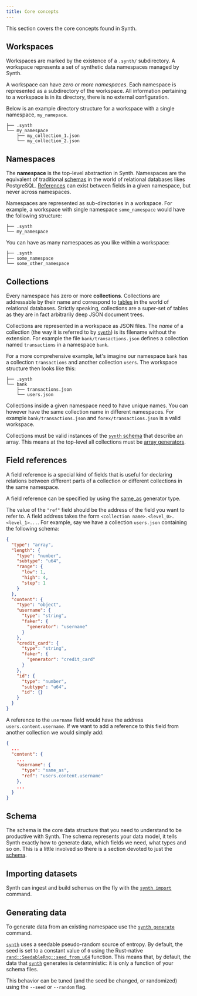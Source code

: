 ```yaml
---
title: Core concepts
---
```


This section covers the core concepts found in Synth.

## Workspaces

Workspaces are marked by the existence of a `.synth/` subdirectory. A workspace
represents a set of synthetic data namespaces managed by Synth.

A workspace can have *zero or more namespaces*. Each namespace is represented as
a subdirectory of the workspace. All information pertaining to a workspace is in
its directory, there is no external configuration.

Below is an example directory structure for a workspace with a single
namespace, `my_namepace`.

```
├── .synth
└── my_namespace
    ├── my_collection_1.json
    └── my_collection_2.json
``` 

## Namespaces

The **namespace** is the top-level abstraction in Synth. Namespaces are the
equivalent of traditional [schemas][sql-schemas] in the world of relational
databases likes PostgreSQL. [References](#field-references) can exist between
fields in a given namespace, but never across namespaces.

Namespaces are represented as sub-directories in a workspace. For example, a
workspace with single namespace `some_namespace` would have the following
structure:

```
├── .synth
└── my_namespace
``` 

You can have as many namespaces as you like within a workspace:

```
├── .synth
├── some_namespace
└── some_other_namespace 
```

## Collections

Every namespace has zero or more **collections**. Collections are addressable by
their name and correspond to [tables][sql-tables] in the world of relational
databases. Strictly speaking, collections are a super-set of tables as they are
in fact arbitrarily deep JSON document trees.

Collections are represented in a workspace as JSON files. The *name* of a
collection (the way it is referred to by [`synth`][synth]) is its filename
without the extension. For example the file `bank/transactions.json` defines a
collection named `transactions` in a namespace `bank`.

For a more comprehensive example, let's imagine our namespace `bank` has a
collection `transactions` and another collection `users`. The workspace
structure then looks like this:

```
├── .synth
└── bank
    ├── transactions.json
    └── users.json 
```

Collections inside a given namespace need to have unique names. You can however
have the same collection name in different namespaces. For
example `bank/transactions.json` and `forex/transactions.json` is a valid
workspace.

Collections must be valid instances of the [`synth` schema][schema] that
describe an array. This means at the top-level all collections must
be [array generators][array-generators].

## Field references

A field reference is a special kind of fields that is useful for declaring
relations between different parts of a collection or different collections in
the same namespace.

A field reference can be specified by using the [same_as][same-as] generator
type.

The value of the `"ref"` field should be the address of the field you want to
refer to. A field address takes the
form `<collection name>.<level_0>.<level_1>...`. For example, say we have a
collection `users.json` containing the following schema:

```json
{
  "type": "array",
  "length": {
    "type": "number",
    "subtype": "u64",
    "range": {
      "low": 1,
      "high": 4,
      "step": 1
    }
  },
  "content": {
    "type": "object",
    "username": {
      "type": "string",
      "faker": {
        "generator": "username"
      }
    },
    "credit_card": {
      "type": "string",
      "faker": {
        "generator": "credit_card"
      }
    },
    "id": {
      "type": "number",
      "subtype": "u64",
      "id": {}
    }
  }
}
```

A reference to the `username` field would have the
address `users.content.username`. If we want to add a reference to this field
from another collection we would simply add:

```json
{
  ...
  "content": {
    ...
    "username": {
      "type": "same_as",
      "ref": "users.content.username"
    },
    ...
  }
}
```

## Schema

The schema is the core data structure that you need to understand to be
productive with Synth. The schema represents your data model, it tells Synth
exactly how to generate data, which fields we need, what types and so on. This
is a little involved so there is a section devoted to just the [schema][schema].

## Importing datasets

Synth can ingest and build schemas on the fly with
the [`synth import`][synth-import] command.

## Generating data

To generate data from an existing namespace use
the [`synth generate`][synth-generate] command.

[`synth`][synth] uses a seedable pseudo-random source of entropy. By default,
the seed is set to a constant value of `0` using the
Rust-native [`rand::SeedableRng::seed_from_u64`][seedable-rng] function. This
means that, by default, the data that [`synth`][synth] generates is
deterministic: it is only a function of your schema files.

This behavior can be tuned (and the seed be changed, or randomized) using
the `--seed` or `--random` flag.

[synth]: cli.md

[sql-schemas]: https://www.postgresql.org/docs/9.1/ddl-schemas.html

[sql-tables]: https://www.postgresql.org/docs/9.1/sql-createtable.html

[same-as]: /content/same-as

[schema]: schema.md

[array-generators]: /content/array

[same-as]: /content/same-as

[synth-import]: cli.md#command-import

[synth-generate]: cli.md#command-generate

[seedable-rng]: https://docs.rs/rand/0.8.4/rand/trait.SeedableRng.html#method.seed_from_u64